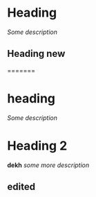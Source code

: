 
# Heading

*Some description*

## Heading new
=======
# heading

*Some description*

# Heading 2


**dekh**
*some more description*
## edited
